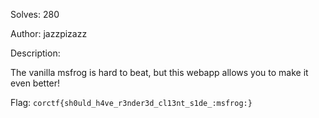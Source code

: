 Solves: 280

Author: jazzpizazz

Description:

The vanilla msfrog is hard to beat, but this webapp allows you to make it even better!

Flag: `corctf{sh0uld_h4ve_r3nder3d_cl13nt_s1de_:msfrog:}`
